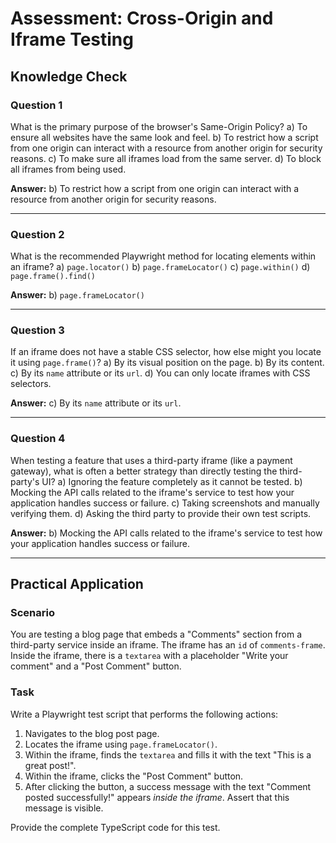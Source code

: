 # Assessment: Cross-Origin and Iframe Testing

## Knowledge Check

### Question 1
What is the primary purpose of the browser's Same-Origin Policy?
a) To ensure all websites have the same look and feel.
b) To restrict how a script from one origin can interact with a resource from another origin for security reasons.
c) To make sure all iframes load from the same server.
d) To block all iframes from being used.

**Answer:** b) To restrict how a script from one origin can interact with a resource from another origin for security reasons.

---

### Question 2
What is the recommended Playwright method for locating elements within an iframe?
a) `page.locator()`
b) `page.frameLocator()`
c) `page.within()`
d) `page.frame().find()`

**Answer:** b) `page.frameLocator()`

---

### Question 3
If an iframe does not have a stable CSS selector, how else might you locate it using `page.frame()`?
a) By its visual position on the page.
b) By its content.
c) By its `name` attribute or its `url`.
d) You can only locate iframes with CSS selectors.

**Answer:** c) By its `name` attribute or its `url`.

---

### Question 4
When testing a feature that uses a third-party iframe (like a payment gateway), what is often a better strategy than directly testing the third-party's UI?
a) Ignoring the feature completely as it cannot be tested.
b) Mocking the API calls related to the iframe's service to test how your application handles success or failure.
c) Taking screenshots and manually verifying them.
d) Asking the third party to provide their own test scripts.

**Answer:** b) Mocking the API calls related to the iframe's service to test how your application handles success or failure.

---

## Practical Application

### Scenario
You are testing a blog page that embeds a "Comments" section from a third-party service inside an iframe. The iframe has an `id` of `comments-frame`. Inside the iframe, there is a `textarea` with a placeholder "Write your comment" and a "Post Comment" button.

### Task
Write a Playwright test script that performs the following actions:
1.  Navigates to the blog post page.
2.  Locates the iframe using `page.frameLocator()`.
3.  Within the iframe, finds the `textarea` and fills it with the text "This is a great post!".
4.  Within the iframe, clicks the "Post Comment" button.
5.  After clicking the button, a success message with the text "Comment posted successfully!" appears *inside the iframe*. Assert that this message is visible.

Provide the complete TypeScript code for this test.